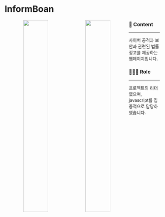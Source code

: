 # InformBoan

<p align="center">
<img src="https://i.esdrop.com/d/4HkGffyomj.png" width="40%" style="float:left"><img src="https://i.esdrop.com/d/BqOYSe2lZA.jpg" width="40%" style="float:left">
<p>


### 📄 Content

---

사이버 공격과 보안과 관련된 법률 정고를 제공하는 웹페이지입니다.

### 👩🏻‍💻 Role

---

프로젝트의 리더였으며, javascript를 집중적으로 담당하였습니다.
